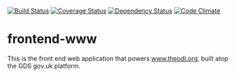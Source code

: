 [![Build Status](http://b.adge.me/travis/theodi/frontend-www.svg)](https://travis-ci.org/theodi/frontend-www)
[![Coverage Status](http://b.adge.me/coveralls/theodi/frontend-www.svg)](https://coveralls.io/r/theodi/frontend-www)
[![Dependency Status](http://b.adge.me/gemnasium/theodi/frontend-www.svg)](https://gemnasium.com/theodi/frontend-www)
[![Code Climate](http://b.adge.me/codeclimate/github/theodi/frontend-www.svg)](https://codeclimate.com/github/theodi/frontend-www)

# frontend-www
 
This is the front end web application that powers www.theodi.org, built atop the GDS gov.uk platform.
